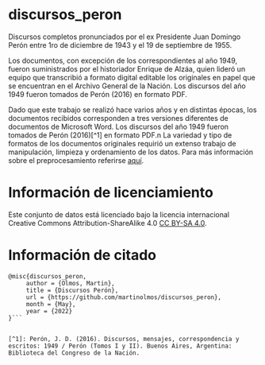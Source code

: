 # discursos_peron
Discursos completos pronunciados por el ex Presidente Juan Domingo Perón entre 1ro de diciembre de 1943 y el 19 de septiembre de 1955. 

Los documentos, con excepción de los correspondientes al año 1949, fueron suministrados por el historiador Enrique de Alzáa, quien lideró un equipo que transcribió a formato digital editable los originales en papel que se encuentran en el Archivo General de la Nación. Los discursos del año 1949 fueron tomados de Perón (2016) en formato PDF. 

Dado que este trabajo se realizó hace varios años y en distintas épocas, los documentos recibidos corresponden a tres versiones diferentes de
documentos de Microsoft Word. Los discursos del año 1949 fueron tomados de Perón (2016)[^1] en formato PDF.n La variedad y tipo de formatos de los documentos originales requirió un extenso trabajo de manipulación, limpieza y ordenamiento de los datos. Para más información sobre el preprocesamiento referirse [aquí](https://ri.itba.edu.ar/handle/123456789/3537).

# Información de licenciamiento

Este conjunto de datos está licenciado bajo la licencia internacional Creative Commons Attribution-ShareAlike 4.0 [CC BY-SA 4.0](https://creativecommons.org/licenses/by-sa/4.0/).

# Información de citado

```
@misc{discursos_peron,
     author = {Olmos, Martin},
     title = {Discursos Perón},
     url = {https://github.com/martinolmos/discursos_peron},
     month = {May},
     year = {2022}
}```


[^1]: Perón, J. D. (2016). Discursos, mensajes, correspondencia y escritos: 1949 / Perón (Tomos I y II). Buenos Aires, Argentina: Biblioteca del Congreso de la Nación.

